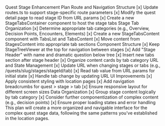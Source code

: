 Quest Stage Enhancement Plan
Route and Navigation Structure
[x] Update routes.ts to support stage-specific route parameters
[x] Modify the quest detail page to read stage ID from URL params
[x] Create a new StageTabsContainer component to host the stage tabs
Stage Tab Organization
[x] Determine appropriate tab categories (e.g., Overview, Decision Points, Encounters, Elements)
[x] Create a new StageTabsContent component with TabsList and TabsContent
[x] Move content from StagesContent into appropriate tab sections
Component Structure
[x] Keep StageTreeViewer at the top for navigation between stages
[x] Add "Stage Header" with name and dramatic question below tree
[x] Insert new tabs section after stage header
[x] Organize content cards by tab category
URL and State Management
[x] Update URL when changing stages or tabs (e.g., /quests/slug/stages/stageId/tab)
[x] Read tab value from URL params for initial state
[x] Handle tab change by updating URL
UI Improvements
[x] Apply consistent styling with location pages
[x] Add navigation breadcrumbs for quest > stage > tab
[x] Ensure responsive layout for different screen sizes
Data Organization
[x] Group stage content logically by tab category
[x] Consider further componentization of complex content (e.g., decision points)
[x] Ensure proper loading states and error handling
This plan will create a more organized and navigable interface for the complex quest stage data, following the same patterns you've established in the location pages.